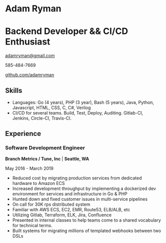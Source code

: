 # Adam Ryman

# Backend Developer && CI/CD Enthusiast

adamryman@gmail.com

585-484-7669

[github.com/adamryman](https://github.com/adamryman)

## Skills
- Languages: Go (4 years), PHP (3 year), Bash (5 years), Java, Python, Javascript, HTML, CSS, C, C#, Verilog
- CI/CD for several teams. Build, Test, Deploy, Auditing. Gitlab-CI, Jenkins, Circle-CI, Travis-CI.

## Experience

### Software Development Engineer
**Branch Metrics / Tune, Inc** | **Seattle, WA**

May 2016 - March 2019

- Reduced cost by migrating production services from dedicated hardware to Amazon ECS
- Increased development throughput by implementing a dockerized dev environment for services and infrastructure in Go & PHP
- Hunted down and fixed customer issues in multi-service pipelines
- On call for 30K rps distributed system
- Familiar with AWS ECS, EC2, EMR, Route53, ELB/ALB, etc
- Utilizing Gitlab, Terraform, ELK, Jira, Confluence
- Presented in internal classes to help teams come to a shared vocabulary for technical terms.
- Built systems for migrating millions of templated webhooks between two DSLs
